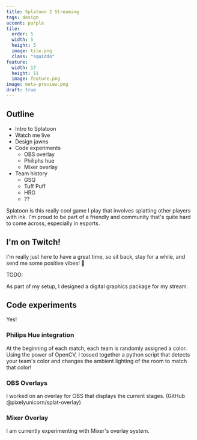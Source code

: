 ```yaml
---
title: Splatoon 2 Streaming
tags: design
accent: purple
tile:
  order: 5
  width: 5
  height: 5
  image: tile.png
  class: "squiddo"
feature:
  width: 17
  height: 11
  image: feature.png
image: meta-preview.png
draft: true
---
```


## Outline

- Intro to Splatoon
- Watch me live
- Design jawns
- Code experiments
  - OBS overlay
  - Philiphs hue
  - Mixer overlay
- Team history
  - GSQ
  - Tuff Puff
  - HRG
  - ??


Splatoon is this really cool game I play that involves splatting other players with ink. I'm proud to be part of a friendly and community that's quite hard to come across, especially in esports.

## I'm on Twitch!

I'm really just here to have a great time, so sit back, stay for a while, and send me some positive vibes! 👋

TODO:

As part of my setup, I designed a digital graphics package for my stream.

## Code experiments

Yes!

### Philips Hue integration

At the beginning of each match, each team is randomly assigned a color. Using the power of OpenCV, I tossed together a python script that detects your team's color and changes the ambient lighting of the room to match that color!

### OBS Overlays

I worked on an overlay for OBS that displays the current stages. (GitHub @pixelyunicorn/splat-overlay)

### Mixer Overlay

I am currently experimenting with Mixer's overlay system.
